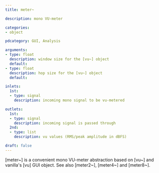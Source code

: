 ```yaml
---
title: meter~

description: mono VU-meter

categories:
- object

pdcategory: GUI, Analysis

arguments:
- type: float
  description: window size for the [vu~] object
  default:
- type: float
  description: hop size for the [vu~] object
  default:

inlets:
  1st:
  - type: signal
    description: incoming mono signal to be vu-metered

outlets:
  1st:
  - type: signal
    description: incoming signal is passed through
  2nd:
  - type: list
    description: vu values (RMS/peak amplitude in dBFS)

draft: false
---
```


[meter~] is a convenient mono VU-meter abstraction based on [vu~] and vanilla's [vu] GUI object. See also [meter2~], [meter4~] and [meter8~].
